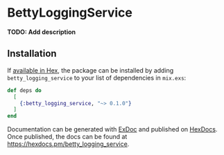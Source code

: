 # BettyLoggingService

**TODO: Add description**

## Installation

If [available in Hex](https://hex.pm/docs/publish), the package can be installed
by adding `betty_logging_service` to your list of dependencies in `mix.exs`:

```elixir
def deps do
  [
    {:betty_logging_service, "~> 0.1.0"}
  ]
end
```

Documentation can be generated with [ExDoc](https://github.com/elixir-lang/ex_doc)
and published on [HexDocs](https://hexdocs.pm). Once published, the docs can
be found at <https://hexdocs.pm/betty_logging_service>.

